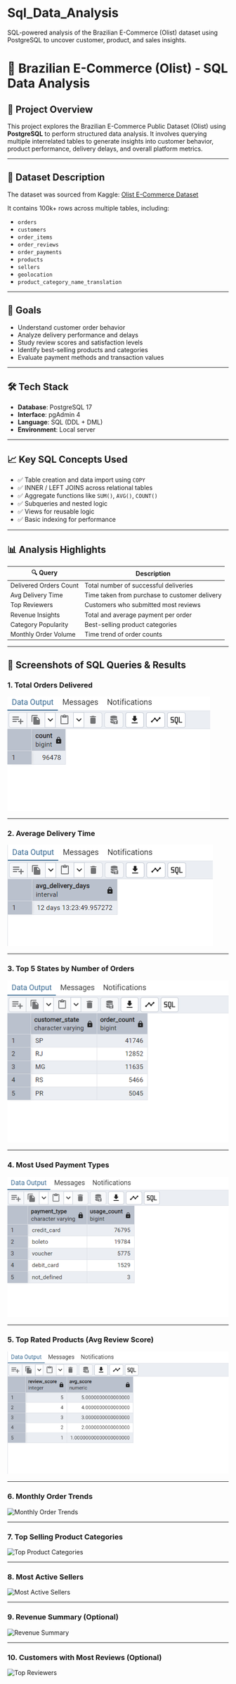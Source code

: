 # Sql_Data_Analysis
 SQL-powered analysis of the Brazilian E-Commerce (Olist) dataset using PostgreSQL to uncover customer, product, and sales insights.
# 🛒 Brazilian E-Commerce (Olist) - SQL Data Analysis

## 📌 Project Overview

This project explores the Brazilian E-Commerce Public Dataset (Olist) using **PostgreSQL** to perform structured data analysis. It involves querying multiple interrelated tables to generate insights into customer behavior, product performance, delivery delays, and overall platform metrics.

---

## 💾 Dataset Description

The dataset was sourced from Kaggle: [Olist E-Commerce Dataset](https://www.kaggle.com/datasets/olistbr/brazilian-ecommerce)

It contains 100k+ rows across multiple tables, including:
- `orders`
- `customers`
- `order_items`
- `order_reviews`
- `order_payments`
- `products`
- `sellers`
- `geolocation`
- `product_category_name_translation`

---

## 🧠 Goals

- Understand customer order behavior
- Analyze delivery performance and delays
- Study review scores and satisfaction levels
- Identify best-selling products and categories
- Evaluate payment methods and transaction values

---

## 🛠️ Tech Stack

- **Database**: PostgreSQL 17
- **Interface**: pgAdmin 4
- **Language**: SQL (DDL + DML)
- **Environment**: Local server

---

## 📈 Key SQL Concepts Used

- ✅ Table creation and data import using `COPY`
- ✅ INNER / LEFT JOINS across relational tables
- ✅ Aggregate functions like `SUM()`, `AVG()`, `COUNT()`
- ✅ Subqueries and nested logic
- ✅ Views for reusable logic
- ✅ Basic indexing for performance

---

## 📊 Analysis Highlights

| 🔍 Query | Description |
|---------|-------------|
| Delivered Orders Count | Total number of successful deliveries |
| Avg Delivery Time | Time taken from purchase to customer delivery |
| Top Reviewers | Customers who submitted most reviews |
| Revenue Insights | Total and average payment per order |
| Category Popularity | Best-selling product categories |
| Monthly Order Volume | Time trend of order counts |

---

## 📸 Screenshots of SQL Queries & Results

### 1. Total Orders Delivered
![image_alt](https://github.com/Mallikarjun-9/Sql_Data_Analysis/blob/62081c4500c5a96b488a4e0f0b2bb6c2cc5a4f20/Screenshot%202025-04-25%20162129.png)

---

### 2. Average Delivery Time
![Average Delivery Time](https://github.com/Mallikarjun-9/Sql_Data_Analysis/blob/77d17cf824eb43d06633804ea56ac5a05349cc9e/Screenshot%202025-04-25%20162216.png)

---

### 3. Top 5 States by Number of Orders
![Top States by Orders](https://github.com/Mallikarjun-9/Sql_Data_Analysis/blob/b43a13bc2659e46f98b5d27aa649570a0fe98eb5/Screenshot%202025-04-25%20162308.png)

---

### 4. Most Used Payment Types
![Most Used Payment Types](https://github.com/Mallikarjun-9/Sql_Data_Analysis/blob/0586b3f2a750287461040827a70bf9647accb4f8/Screenshot%202025-04-25%20162338.png)

---

### 5. Top Rated Products (Avg Review Score)
![Top Rated Products](https://github.com/Mallikarjun-9/Sql_Data_Analysis/blob/ccd9a47930652426b821088c2fa410464ddd3e3a/Screenshot%202025-04-25%20162613.png)

---

### 6. Monthly Order Trends
![Monthly Order Trends](screenshots/06_monthly_orders.png)

---

### 7. Top Selling Product Categories
![Top Product Categories](screenshots/07_top_categories.png)

---

### 8. Most Active Sellers
![Most Active Sellers](screenshots/08_top_sellers.png)

---

### 9. Revenue Summary (Optional)
![Revenue Summary](screenshots/09_revenue_summary.png)

---

### 10. Customers with Most Reviews (Optional)
![Top Reviewers](screenshots/10_top_reviewers.png)
